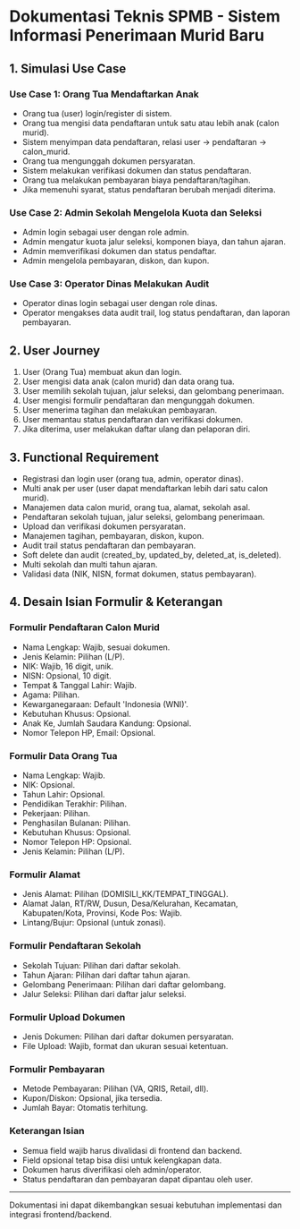 # Dokumentasi Teknis SPMB - Sistem Informasi Penerimaan Murid Baru

## 1. Simulasi Use Case

### Use Case 1: Orang Tua Mendaftarkan Anak
- Orang tua (user) login/register di sistem.
- Orang tua mengisi data pendaftaran untuk satu atau lebih anak (calon murid).
- Sistem menyimpan data pendaftaran, relasi user → pendaftaran → calon_murid.
- Orang tua mengunggah dokumen persyaratan.
- Sistem melakukan verifikasi dokumen dan status pendaftaran.
- Orang tua melakukan pembayaran biaya pendaftaran/tagihan.
- Jika memenuhi syarat, status pendaftaran berubah menjadi diterima.

### Use Case 2: Admin Sekolah Mengelola Kuota dan Seleksi
- Admin login sebagai user dengan role admin.
- Admin mengatur kuota jalur seleksi, komponen biaya, dan tahun ajaran.
- Admin memverifikasi dokumen dan status pendaftar.
- Admin mengelola pembayaran, diskon, dan kupon.

### Use Case 3: Operator Dinas Melakukan Audit
- Operator dinas login sebagai user dengan role dinas.
- Operator mengakses data audit trail, log status pendaftaran, dan laporan pembayaran.

## 2. User Journey

1. User (Orang Tua) membuat akun dan login.
2. User mengisi data anak (calon murid) dan data orang tua.
3. User memilih sekolah tujuan, jalur seleksi, dan gelombang penerimaan.
4. User mengisi formulir pendaftaran dan mengunggah dokumen.
5. User menerima tagihan dan melakukan pembayaran.
6. User memantau status pendaftaran dan verifikasi dokumen.
7. Jika diterima, user melakukan daftar ulang dan pelaporan diri.

## 3. Functional Requirement

- Registrasi dan login user (orang tua, admin, operator dinas).
- Multi anak per user (user dapat mendaftarkan lebih dari satu calon murid).
- Manajemen data calon murid, orang tua, alamat, sekolah asal.
- Pendaftaran sekolah tujuan, jalur seleksi, gelombang penerimaan.
- Upload dan verifikasi dokumen persyaratan.
- Manajemen tagihan, pembayaran, diskon, kupon.
- Audit trail status pendaftaran dan pembayaran.
- Soft delete dan audit (created_by, updated_by, deleted_at, is_deleted).
- Multi sekolah dan multi tahun ajaran.
- Validasi data (NIK, NISN, format dokumen, status pembayaran).

## 4. Desain Isian Formulir & Keterangan

### Formulir Pendaftaran Calon Murid
- Nama Lengkap: Wajib, sesuai dokumen.
- Jenis Kelamin: Pilihan (L/P).
- NIK: Wajib, 16 digit, unik.
- NISN: Opsional, 10 digit.
- Tempat & Tanggal Lahir: Wajib.
- Agama: Pilihan.
- Kewarganegaraan: Default 'Indonesia (WNI)'.
- Kebutuhan Khusus: Opsional.
- Anak Ke, Jumlah Saudara Kandung: Opsional.
- Nomor Telepon HP, Email: Opsional.

### Formulir Data Orang Tua
- Nama Lengkap: Wajib.
- NIK: Opsional.
- Tahun Lahir: Opsional.
- Pendidikan Terakhir: Pilihan.
- Pekerjaan: Pilihan.
- Penghasilan Bulanan: Pilihan.
- Kebutuhan Khusus: Opsional.
- Nomor Telepon HP: Opsional.
- Jenis Kelamin: Pilihan (L/P).

### Formulir Alamat
- Jenis Alamat: Pilihan (DOMISILI_KK/TEMPAT_TINGGAL).
- Alamat Jalan, RT/RW, Dusun, Desa/Kelurahan, Kecamatan, Kabupaten/Kota, Provinsi, Kode Pos: Wajib.
- Lintang/Bujur: Opsional (untuk zonasi).

### Formulir Pendaftaran Sekolah
- Sekolah Tujuan: Pilihan dari daftar sekolah.
- Tahun Ajaran: Pilihan dari daftar tahun ajaran.
- Gelombang Penerimaan: Pilihan dari daftar gelombang.
- Jalur Seleksi: Pilihan dari daftar jalur seleksi.

### Formulir Upload Dokumen
- Jenis Dokumen: Pilihan dari daftar dokumen persyaratan.
- File Upload: Wajib, format dan ukuran sesuai ketentuan.

### Formulir Pembayaran
- Metode Pembayaran: Pilihan (VA, QRIS, Retail, dll).
- Kupon/Diskon: Opsional, jika tersedia.
- Jumlah Bayar: Otomatis terhitung.

### Keterangan Isian
- Semua field wajib harus divalidasi di frontend dan backend.
- Field opsional tetap bisa diisi untuk kelengkapan data.
- Dokumen harus diverifikasi oleh admin/operator.
- Status pendaftaran dan pembayaran dapat dipantau oleh user.

---

Dokumentasi ini dapat dikembangkan sesuai kebutuhan implementasi dan integrasi frontend/backend.
